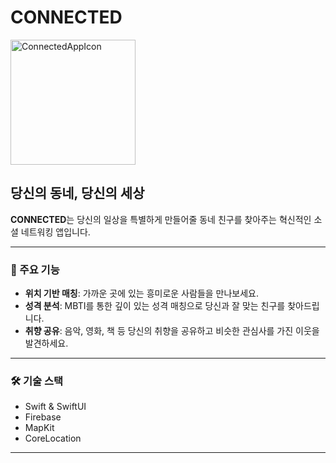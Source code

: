 # CONNECTED

<img src="https://github.com/user-attachments/assets/7e1667ca-6ee2-41a9-a761-213a075b5f48" alt="ConnectedAppIcon" width="200" height="200"/>

## 당신의 동네, 당신의 세상

**CONNECTED**는 당신의 일상을 특별하게 만들어줄 동네 친구를 찾아주는 혁신적인 소셜 네트워킹 앱입니다.

---

### 🌟 주요 기능

- **위치 기반 매칭**: 가까운 곳에 있는 흥미로운 사람들을 만나보세요.
- **성격 분석**: MBTI를 통한 깊이 있는 성격 매칭으로 당신과 잘 맞는 친구를 찾아드립니다.
- **취향 공유**: 음악, 영화, 책 등 당신의 취향을 공유하고 비슷한 관심사를 가진 이웃을 발견하세요.

---

### 🛠 기술 스택

- Swift & SwiftUI
- Firebase
- MapKit
- CoreLocation

---
